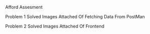 Afford Assesment


Problem 1 Solved 
Images Attached Of Fetching Data From PostMan

Problem 2 Solved
Images Attached Of Frontend
